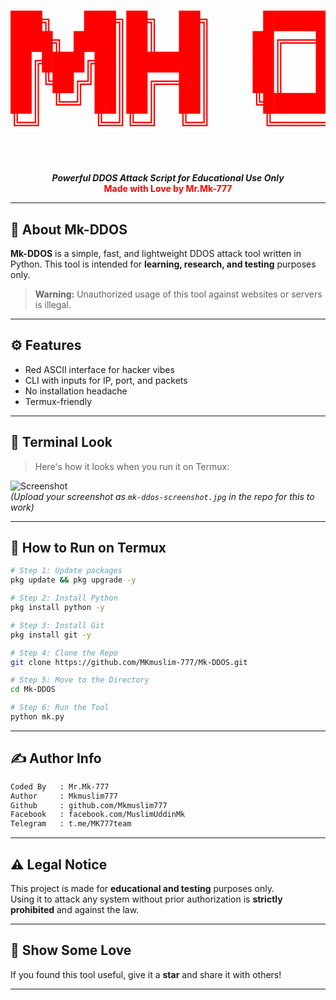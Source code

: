 <h1 align="center" style="color:red;">
  <pre>
███╗   ███╗██╗  ██╗     ██████╗ ██████╗  ██████╗ ███████╗
████╗ ████║██║  ██║    ██╔═══██╗██╔══██╗██╔═══██╗██╔════╝
██╔████╔██║███████║    ██║   ██║██████╔╝██║   ██║███████╗
██║╚██╔╝██║██╔══██║    ██║   ██║██╔══██╗██║   ██║╚════██║
██║ ╚═╝ ██║██║  ██║    ╚██████╔╝██║  ██║╚██████╔╝███████║
╚═╝     ╚═╝╚═╝  ╚═╝     ╚═════╝ ╚═╝  ╚═╝ ╚═════╝ ╚══════╝
  </pre>
</h1>

<p align="center">
  <b><i>Powerful DDOS Attack Script for Educational Use Only</i></b> <br>
  <b style="color:red;">Made with Love by Mr.Mk-777</b>
</p>

---

## 🧠 About Mk-DDOS

**Mk-DDOS** is a simple, fast, and lightweight DDOS attack tool written in Python. This tool is intended for **learning, research, and testing** purposes only. 

> **Warning:** Unauthorized usage of this tool against websites or servers is illegal.

---

## ⚙️ Features

- Red ASCII interface for hacker vibes
- CLI with inputs for IP, port, and packets
- No installation headache
- Termux-friendly

---

## 📸 Terminal Look

> Here's how it looks when you run it on Termux:

![Screenshot](https://raw.githubusercontent.com/MKmuslim-777/Mk-DDOS/main/mk-ddos-screenshot.jpg)  
*(Upload your screenshot as `mk-ddos-screenshot.jpg` in the repo for this to work)*

---

## 🚀 How to Run on Termux

```bash
# Step 1: Update packages
pkg update && pkg upgrade -y

# Step 2: Install Python
pkg install python -y

# Step 3: Install Git
pkg install git -y

# Step 4: Clone the Repo
git clone https://github.com/MKmuslim-777/Mk-DDOS.git

# Step 5: Move to the Directory
cd Mk-DDOS

# Step 6: Run the Tool
python mk.py
```

---

## ✍️ Author Info

```bash
Coded By   : Mr.Mk-777
Author     : Mkmuslim777
Github     : github.com/Mkmuslim777
Facebook   : facebook.com/MuslimUddinMk
Telegram   : t.me/MK777team
```

---

## ⚠️ Legal Notice

This project is made for **educational and testing** purposes only.  
Using it to attack any system without prior authorization is **strictly prohibited** and against the law.

---

## 🌟 Show Some Love

If you found this tool useful, give it a **star** and share it with others!

---
